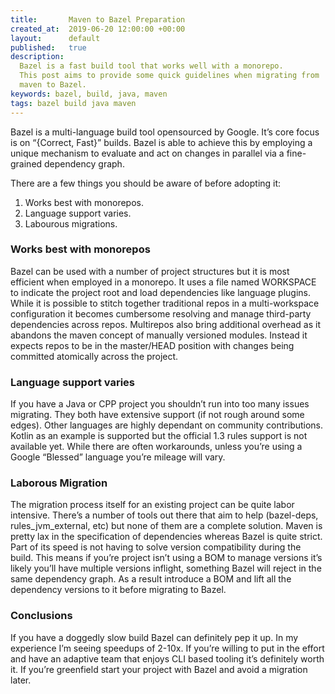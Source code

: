 ```yaml
---
title:       Maven to Bazel Preparation
created_at:  2019-06-20 12:00:00 +00:00
layout:      default
published:   true
description:
  Bazel is a fast build tool that works well with a monorepo.
  This post aims to provide some quick guidelines when migrating from
  maven to Bazel.
keywords: bazel, build, java, maven
tags: bazel build java maven
---
```


Bazel is a multi-language build tool opensourced by Google. It’s core focus is on
“{Correct, Fast}” builds. Bazel is able to achieve this by employing a unique
mechanism to evaluate and act on changes in parallel via a fine-grained dependency
graph.

There are a few things you should be aware of before adopting it:

1. Works best with monorepos.
2. Language support varies.
3. Labourous migrations.

### Works best with monorepos

Bazel can be used with a number of project structures but it is most efficient when
employed in a monorepo. It uses a file named WORKSPACE to indicate the project root
and load dependencies like language plugins. While it is possible to stitch together
traditional repos in a multi-workspace configuration it becomes cumbersome resolving 
and manage third-party dependencies across repos. Multirepos also bring additional
overhead as it abandons the maven concept of manually versioned modules. Instead it
expects repos to be in the master/HEAD position with changes being committed atomically
across the project.

### Language support varies

If you have a Java or CPP project you shouldn’t run into too many issues migrating. They
both have extensive support (if not rough around some edges). Other languages are highly
dependant on community contributions. Kotlin as an example is supported but the official 1.3
rules support is not available yet. While there are often workarounds, unless you’re using a
Google “Blessed” language you’re mileage will vary.

### Laborous Migration

The migration process itself for an existing project can be quite labor intensive.
There’s a number of tools out there that aim to help (bazel-deps, rules_jvm_external, etc)
but none of them are a complete solution. Maven is pretty lax in the specification of dependencies
whereas Bazel is quite strict. Part of its speed is not having to solve version compatibility
during the build. This means if you’re project isn’t using a BOM to manage versions it’s
likely you’ll have multiple versions inflight, something Bazel will reject in the same
dependency graph. As a result introduce a BOM and lift all the dependency
versions to it before migrating to Bazel.

### Conclusions

If you have a doggedly slow build Bazel can definitely pep it up. In my experience I’m
seeing speedups of 2-10x. If you’re willing to put in the effort and have an adaptive
team that enjoys CLI based tooling it’s definitely worth it. If
you’re greenfield start your project with Bazel and avoid a migration later.
